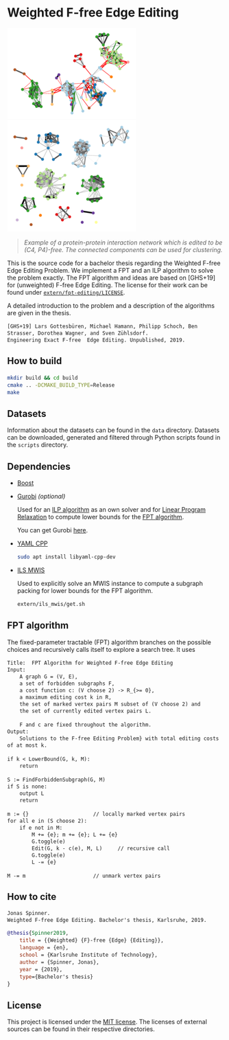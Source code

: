 # Weighted F-free Edge Editing

![example-unedited](example-unedited.png "Protein-protein interaction network")
![example-edited](example-edited.png "Clustered output")

> *Example of a protein-protein interaction network which is edited to be (C4, P4)-free. The connected components can be
> used for clustering.*

This is the source code for a bachelor thesis regarding the Weighted F-free Edge Editing Problem. We implement a FPT and
an ILP algorithm to solve the problem exactly. The FPT algorithm and ideas are based on [GHS+19] for
(unweighted) F-free Edge Editing. The license for their work can be found under [`extern/fpt-editing/LICENSE`](extern/fpt-editing/LICENSE).

A detailed introduction to the problem and a description of the algorithms are given in the thesis.

```
[GHS+19] Lars Gottesbüren, Michael Hamann, Philipp Schoch, Ben Strasser, Dorothea Wagner, and Sven Zühlsdorf.
Engineering Exact F-free  Edge Editing. Unpublished, 2019.
```


## How to build

```bash
mkdir build && cd build
cmake .. -DCMAKE_BUILD_TYPE=Release
make
```

## Datasets

Information about the datasets can be found in the `data` directory. Datasets can be downloaded, generated and filtered
through Python scripts found in the `scripts` directory.


## Dependencies

* [Boost](https://www.boost.org/)

* [Gurobi](https://www.gurobi.com/) *(optional)*

  Used for an [ILP algorithm](src/solvers/ILPSolver.h) as an own solver and for
  [Linear Program Relaxation](src/lower_bound/LPRelaxationLowerBound.h) to compute lower bounds for the
  [FPT algorithm](src/Editor.h).

  You can get Gurobi [here](https://www.gurobi.com/de/downloads/).

* [YAML CPP](https://github.com/jbeder/yaml-cpp/)

  ```bash
  sudo apt install libyaml-cpp-dev
  ```

* [ILS MWIS](https://sites.google.com/site/nogueirabruno/software)

  Used to explicitly solve an MWIS instance to compute a subgraph packing for lower bounds for the FPT algorithm.

  ```bash
  extern/ils_mwis/get.sh
  ```

## FPT algorithm

The fixed-parameter tractable (FPT) algorithm branches on the possible choices and recursively calls itself to explore a
search tree. It uses 

```
Title:	FPT Algorithm for Weighted F-free Edge Editing
Input:
	A graph G = (V, E),
	a set of forbidden subgraphs F,
	a cost function c: (V choose 2) -> R_{>= 0},
	a maximum editing cost k in R,
	the set of marked vertex pairs M subset of (V choose 2) and
	the set of currently edited vertex pairs L.
	
	F and c are fixed throughout the algorithm.
Output:
	Solutions to the F-free Editing Problem} with total editing costs of at most k.

if k < LowerBound(G, k, M):
	return

S := FindForbiddenSubgraph(G, M)
if S is none:
	output L
	return

m := {}						// locally marked vertex pairs
for all e in (S choose 2):
	if e not in M:
		M += {e}; m += {e}; L += {e}
		G.toggle(e)
		Edit(G, k - c(e), M, L) 	// recursive call
		G.toggle(e)
		L -= {e}

M -= m						// unmark vertex pairs

```

## How to cite

```
Jonas Spinner.
Weighted F-free Edge Editing. Bachelor's thesis, Karlsruhe, 2019.
```


```bibtex
@thesis{Spinner2019,
	title = {{Weighted} {F}-free {Edge} {Editing}},
	language = {en},
	school = {Karlsruhe Institute of Technology},
	author = {Spinner, Jonas},
	year = {2019},
	type={Bachelor's thesis}
}
```

## License

This project is licensed under the [MIT license](LICENSE). The licenses of external sources can be found in their
respective directories.
